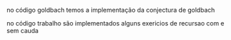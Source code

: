 <p>no código goldbach temos a implementação da conjectura de goldbach</p>
<p>no código trabalho são implementados alguns exericios de recursao com e sem cauda</p>
